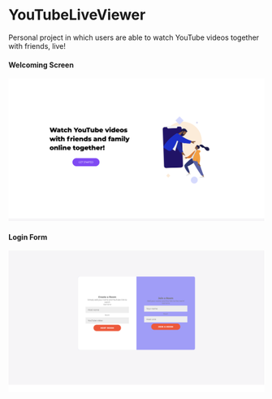 # YouTubeLiveViewer
Personal project in which users are able to watch YouTube videos together with friends, live!

#### Welcoming Screen
![Img1](https://github.com/PraveentheMachine/StreamItTogether/blob/master/public/img/homepage.png)
<br>

#### Login Form
![Img2](https://github.com/PraveentheMachine/StreamItTogether/blob/master/public/img/form.png)
